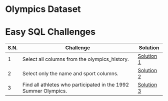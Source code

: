 # Olympics Dataset

# Easy SQL Challenges

| S.N. | Challenge                                                       | Solution                           |
| ---- | --------------------------------------------------------------- | ---------------------------------- |
| 1    | Select all columns from the olympics_history.                   | [Solution 1](/easy/solution_1.sql) |
| 2    | Select only the name and sport columns.                         | [Solution 2](/easy/solution_2.sql) |
| 3    | Find all athletes who participated in the 1992 Summer Olympics. | [Solution 3](/easy/solution_3.sql) |
